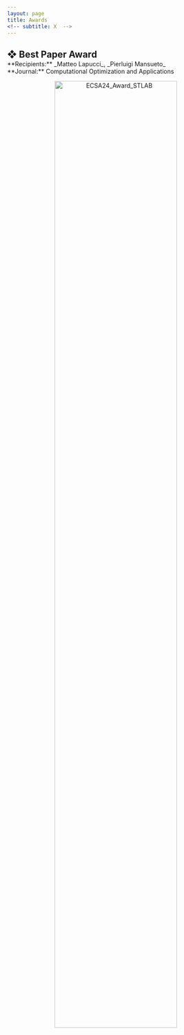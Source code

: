 ```yaml
---
layout: page
title: Awards
<!-- subtitle: X  -->
---
```


<!-- TEMPLATE
## ❖ AWARD NAME
<p style="margin-top:-16px;"></p>  
**Recipients:** _S2member_, other members<br>
**Venue:** <br><br>
![Venue Short Name](https://s2group.cs.vu.nl/img/awards/award_image.jpg "Venue Short Name Award")<br><br>
-->
 
## ❖ Best Paper Award
<p style="margin-top:-16px;"></p>  
**Recipients:** _Matteo Lapucci_, _Pierluigi Mansueto_<br>
**Journal:**  Computational Optimization and Applications<br>
<p align="center">
<img src="/img/awards/ECSA_2024.png" alt="ECSA24_Award_STLAB" height="75%" width="75%"> <br><br>
</p>
 
